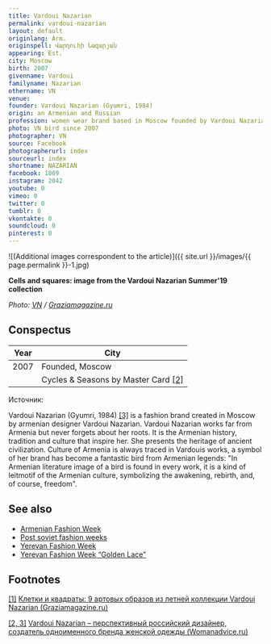 ```yaml
---
title: Vardoui Nazarian
permalink: vardoui-nazarian
layout: default
originlang: Arm.
originspell: Վարդուհի Նազարյան
appearing: Est.
city: Moscow
birth: 2007
givenname: Vardoui
familyname: Nazarian
othername: VN
venue:
founder: Vardoui Nazarian (Gyumri, 1984)
origin: an Armenian and Russian
profession: women wear brand based in Moscow founded by Vardoui Nazarian in 2007
photo: VN bird since 2007
photographer: VN
source: Facebook
photographerurl: index
sourceurl: index
shortname: NAZARIAN
facebook: 1869
instagram: 2042
youtube: 0
vimeo: 0
twitter: 0
tumblr: 0
vkontakte: 0
soundcloud: 0
pinterest: 0
---
```


![(Additional images correspondent to the article)]({{ site.url }}/images/{{ page.permalink }}-1.jpg)

**Cells and squares: image from the Vardoui Nazarian Summer'19 collection**

*Photo: [VN](https://graziamagazine.ru/fashion/kletki-i-kvadraty-9-artovyh-obrazov-iz-letney-kollekcii-vardoui-nazarian) / [Graziamagazine.ru](https://graziamagazine.ru/fashion/kletki-i-kvadraty-9-artovyh-obrazov-iz-letney-kollekcii-vardoui-nazarian)*

## Сonspectus

|Year|City|
|-|-|
|2007|Founded, Moscow|
||Cycles & Seasons by Master Card <span id="a2">[\[2\]](#f2)</span>|
Источник:

Vardoui Nazarian (Gyumri, 1984) <span id="a2">[\[3\]](#f2)</span> is a fashion brand created in Moscow by armenian designer Vardoui Nazarian. Vardoui Nazarian works far from Armenia but never forgets about her roots. It is the Armenian history, tradition and culture that inspire her. She presents the heritage of ancient civilization. Culture of Armenia is always traced in Vardouis works, a symbol of her brand has become a fantastic bird from Armenian legends: "In Armenian literature image of a bird is found in every work, it is a kind of leitmotif of the Armenian culture, symbolizing the awakening, rebirth, and, of course, freedom".


## See also

+ [Armenian Fashion Week](armenian-fashion-week)
+ [Post soviet fashion weeks](post-soviet-fashion-weeks)
+ [Yerevan Fashion Week](yerevan-fashion-week)
+ [Yerevan Fashion Week “Golden Lace”](yerevan-fashion-week-golden-lace)

## Footnotes

[[1]](#a1) <span id="f1"></span> [Клетки и квадраты: 9 артовых образов из летней коллекции Vardoui Nazarian (Graziamagazine.ru)](https://graziamagazine.ru/fashion/kletki-i-kvadraty-9-artovyh-obrazov-iz-letney-kollekcii-vardoui-nazarian)

[[2, 3]](#a2) <span id="f2"></span> [Vardoui Nazarian – перспективный российский дизайнер, создатель одноименного бренда женской одежды (Womanadvice.ru)](https://womanadvice.ru/vardui-nazaryan)
